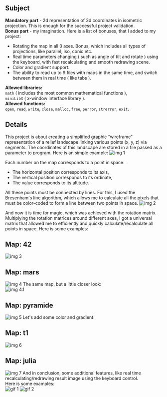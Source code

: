 ## Subject
**Mandatory part** - 2d representation of 3d coordinates in isometric projection. This is enough for the successful project validation.  
**Bonus part** - my imagination. Here is a list of bonuses, that I added to my project:  
* Rotating the map in all 3 axes. Bonus, which includes all types of projections, like parallel, iso, conic etc.  
* Real time parameters changing ( such as angle of tilt and rotate ) using the keyboard, with fast recalculating and smooth redrawing scene.
* Color and gradient support.  
* The ability to read up to 9 files with maps in the same time, and switch between them in real time ( like tabs ).  

**Allowed libraries:**  
`math` ( includes the most common mathematical functions ),  
`miniLibX` ( x-window interface library ).  
**Allowed functions:**  
`open`, `read`, `write`, `close`, `malloc`, `free`, `perror`, `strerror`, `exit`.
## Details
This project is about creating a simplified graphic “wireframe” representation of a relief landscape linking various points
(x, y, z) via segments. The coordinates of this landscape are stored in a file passed as
a parameter to program. Here is an simple example:
![img 1](https://pp.userapi.com/c639418/v639418165/394d6/G1w82tAq22Y.jpg)  
  
Each number on the map corresponds to a point in space:  
  
* The horizontal position corresponds to its axis,  
* The vertical position corresponds to its ordinate,  
* The value corresponds to its altitude.  
  

All these points must be connected by lines. For this, I used the Bresenham's line algorithm, which allows me to calculate all the pixels that must be color-coded to form a line between two points in space.
![img 2](https://pp.userapi.com/c639418/v639418165/394e0/mOG2fy8P7Og.jpg)  
  
And now it is time for magic, which was achieved with the rotation matrix. Multiplying the rotation matrices around different axes, I got a universal matrix that allowed me to efficiently and quickly calculate/recalculate all points in space. Here is some examples:  
## Map: 42
![img 3](https://pp.userapi.com/c639418/v639418165/394ea/NviXSJ7YRK8.jpg)
## Map: mars
![img 4](https://pp.userapi.com/c639418/v639418165/394f8/dZucbzH7Pvg.jpg)
The same map, but a little closer look:  
![img 4.1](https://pp.userapi.com/c639418/v639418165/39835/KQAT4hjFbyQ.jpg)
## Map: pyramide
![img 5](https://pp.userapi.com/c639418/v639418165/39776/muj6JcxfEXY.jpg)
Let's add some color and gradient:
## Map: t1
![img 6](https://pp.userapi.com/c639418/v639418165/3983f/AmOhUtbdXL4.jpg)
## Map: julia
![img 7](https://pp.userapi.com/c639418/v639418165/39878/die6jioFOzE.jpg)
And in conclusion, some additional features, like real time recalculating/redrawing result image using the keyboard control.  
Here is some examples:  
![gif 1](https://github.com/kandreyc/additionalthing/blob/master/04.gif)
![gif 2](https://github.com/kandreyc/additionalthing/blob/master/07.gif?raw=true)
 
